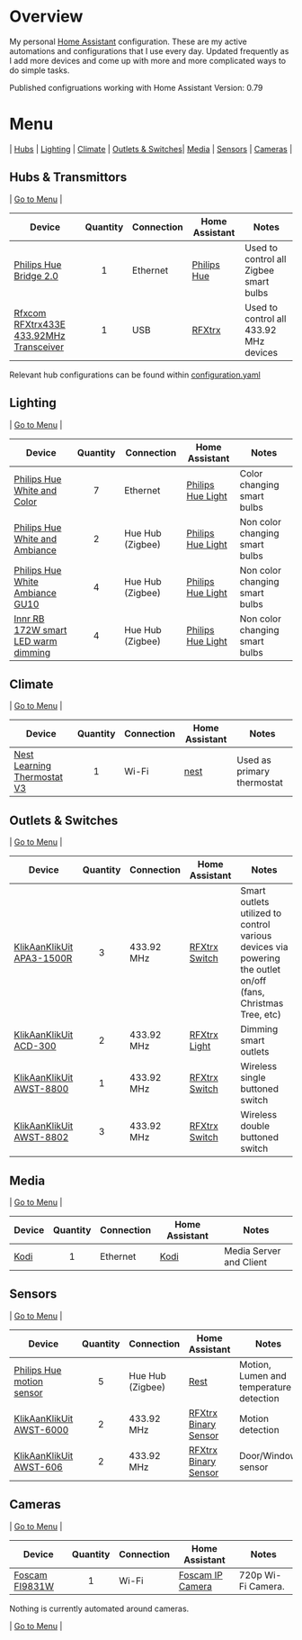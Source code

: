 
# Overview
My personal [Home Assistant](https://home-assistant.io) configuration.  These are my active automations and configurations that I use every day.  Updated frequently as I add more devices and come up with more and more complicated ways to do simple tasks.

Published configruations working with Home Assistant Version: 0.79

# <a name="menu">Menu</a>
 | [Hubs](#hubs) | [Lighting](#lighting) | [Climate](#climate) | [Outlets & Switches](#outlets)| [Media](#media) | [Sensors](#sensors) | [Cameras](#cameras) |

## <a name="hubs">Hubs & Transmittors</a>

| [Go to Menu](#menu) |

| Device  | Quantity | Connection | Home Assistant | Notes |
| ------------- | :---: | ------------- | ------------- | ------------- |
| [Philips Hue Bridge 2.0](https://tweakers.net/pricewatch/467641/philips-hue-bridge-20.html) | 1 | Ethernet | [Philips Hue](https://www.home-assistant.io/components/hue/) | Used to control all Zigbee smart bulbs |
| [Rfxcom RFXtrx433E 433.92MHz Transceiver](https://tweakers.net/pricewatch/432688/rfxcom-rfxtrx433e-usb-43392mhz-transceiver.html) | 1 | USB | [RFXtrx](https://www.home-assistant.io/components/rfxtrx/) | Used to control all 433.92 MHz devices |

Relevant hub configurations can be found within [configuration.yaml](https://github.com/xblackbytesx/homeassistant-config/blob/master/configuration.yaml)

## <a name="lighting">Lighting</a>

| [Go to Menu](#menu) |

| Device  | Quantity | Connection | Home Assistant | Notes |
| ------------- | :---: | ------------- | ------------- | ------------- |
| [Philips Hue White and Color](https://tweakers.net/pricewatch/472662/philips-hue-white-and-color-e27-25000-uur-806-lumen-single-pack.html) | 7 | Ethernet | [Philips Hue Light](https://www.home-assistant.io/components/light.hue/) | Color changing smart bulbs|
| [Philips Hue White and Ambiance](https://tweakers.net/pricewatch/532927/philips-hue-white-and-ambiance-e27.html) | 2 | Hue Hub (Zigbee)| [Philips Hue Light](https://www.home-assistant.io/components/light.hue/) | Non color changing smart bulbs|
| [Philips Hue White Ambiance GU10](https://tweakers.net/pricewatch/598109/philips-hue-white-and-ambiance-gu10.html) | 4 | Hue Hub (Zigbee)| [Philips Hue Light](https://www.home-assistant.io/components/light.hue/) | Non color changing smart bulbs|
| [Innr RB 172W smart LED warm dimming](https://tweakers.net/pricewatch/578729/innr-retrofit-smart-led-lamp-e27-warm-dimming.html) | 4 | Hue Hub (Zigbee)| [Philips Hue Light](https://www.home-assistant.io/components/light.hue/) | Non color changing smart bulbs|

## <a name="climate">Climate</a>

| [Go to Menu](#menu) |

| Device  | Quantity | Connection | Home Assistant | Notes |
| ------------- | :---: | ------------- | ------------- | ------------- |
| [Nest Learning Thermostat V3](https://tweakers.net/pricewatch/461113/nest-learning-thermostat-v3-zilver.html) | 1 | Wi-Fi | [nest](https://www.home-assistant.io/components/ecobee/) | Used as primary thermostat |

## <a name="outlets">Outlets & Switches</a>

| [Go to Menu](#menu) |

| Device  | Quantity | Connection | Home Assistant | Notes |
| ------------- | :---: | ------------- | ------------- | ------------- |
| [KlikAanKlikUit APA3-1500R](https://tweakers.net/pricewatch/312138/klikaanklikuit-apa3-1500r-3-kanaals-afstandsbediening-+-stekkerdoos-schakelaars.html) | 3 | 433.92 MHz | [RFXtrx Switch](https://www.home-assistant.io/components/switch.rfxtrx/) | Smart outlets utilized to control various devices via powering the outlet on/off (fans, Christmas Tree, etc) |
| [KlikAanKlikUit ACD-300](https://tweakers.net/pricewatch/312122/klikaanklikuit-acd-300.html) | 2 | 433.92 MHz | [RFXtrx Light](https://www.home-assistant.io/components/light.rfxtrx/) | Dimming smart outlets |
| [KlikAanKlikUit AWST-8800](https://tweakers.net/pricewatch/312113/klikaanklikuit-awst-8800-draadloze-wandschakelaar.html) | 1 | 433.92 MHz | [RFXtrx Switch](https://www.home-assistant.io/components/switch.rfxtrx/) | Wireless single buttoned switch |
| [KlikAanKlikUit AWST-8802](https://tweakers.net/pricewatch/311371/klikaanklikuit-awst-8802-draadloze-dubbele-wandschakelaar.html) | 3 | 433.92 MHz | [RFXtrx Switch](https://www.home-assistant.io/components/switch.rfxtrx/) | Wireless double buttoned switch |

## <a name="media">Media</a>

| [Go to Menu](#menu) |

| Device  | Quantity | Connection | Home Assistant | Notes |
| ------------- | :---: | ------------- | ------------- | ------------- |
| [Kodi](https://kodi.tv) | 1 | Ethernet | [Kodi](https://www.home-assistant.io/components/media_player.kodi) |  Media Server and Client |  

## <a name="sensors">Sensors</a>

| [Go to Menu](#menu) |

| Device  | Quantity | Connection | Home Assistant | Notes |
| ------------- | :---: | ------------- | ------------- | ------------- |
| [Philips Hue motion sensor](https://tweakers.net/pricewatch/598107/philips-hue-motion-sensor.html) | 5 | Hue Hub (Zigbee) | [Rest](https://www.home-assistant.io/components/sensor.rest/) | Motion, Lumen and temperature detection |
| [KlikAanKlikUit AWST-6000](https://tweakers.net/pricewatch/311373/klikaanklikuit-awst-6000.html) | 2 | 433.92 MHz | [RFXtrx Binary Sensor](https://www.home-assistant.io/components/binary_sensor.rfxtrx/) | Motion detection |
| [KlikAanKlikUit AWST-606](https://tweakers.net/pricewatch/364772/klikaanklikuit-draadloze-deur-raam-sensor-amst-606.html) | 2 | 433.92 MHz | [RFXtrx Binary Sensor](https://www.home-assistant.io/components/binary_sensor.rfxtrx/) | Door/Window sensor |

## <a name="cameras">Cameras</a>

| [Go to Menu](#menu) |

| Device  | Quantity | Connection | Home Assistant | Notes |
| ------------- | :---: | ------------- | ------------- | ------------- |
| [Foscam FI9831W](https://tweakers.net/pricewatch/358510/foscam-fi9831w-zwart.html) | 1 | Wi-Fi | [Foscam IP Camera](https://www.home-assistant.io/components/camera.foscam/) | 720p Wi-Fi Camera. |

Nothing is currently automated around cameras.

| [Go to Menu](#menu) |
